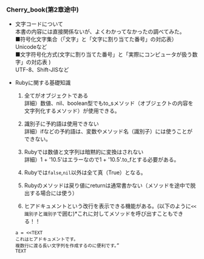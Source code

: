 ### Cherry_book(第2章途中)
- 文字コードについて  
本書の内容には直接関係ないが、よくわかってなかったの調べてみた。  
■符号化文字集合（「文字」と「文字に割り当てた番号」の対応表）  
Unicodeなど  
■文字符号化方式(文字に割り当てた番号」と「実際にコンピュータが扱う数字」の対応表
)  
UTF-8、Shift-JISなど  


- Rubyに関する基礎知識  
  1. 全てがオブジェクトである  
  詳細）数値、nil、boolean型でもto_sメソッド（オブジェクトの内容を文字列化するメソッド）が使用できる。

  2. 識別子に予約語は使用できない  
  詳細）ifなどの予約語は、変数やメソッド名（識別子）には使うことができない。  

  3. Rubyでは数値と文字列は暗黙的に変換はされない  
  詳細）1 + '10.5'はエラーなので1 + '10.5'.to_fとする必要がある。  

  4. Rubyでは`false`,`nil`以外は全て真（True）となる。  

  5. Rubyのメソッドは戻り値にreturnは通常書かない（メソッドを途中で脱出する場合には使う）

  6. ヒアドキュメントという改行を表示できる機能がある。(以下のように`<<識別子`と`識別子`で囲む)*これに対してメソッドを呼び出すこともできる！！  
  ```
  a = <<TEXT
  これはヒアドキュメントです。
  複数行に渡る長い文字列を作成するのに便利です。”
  TEXT
  ```
